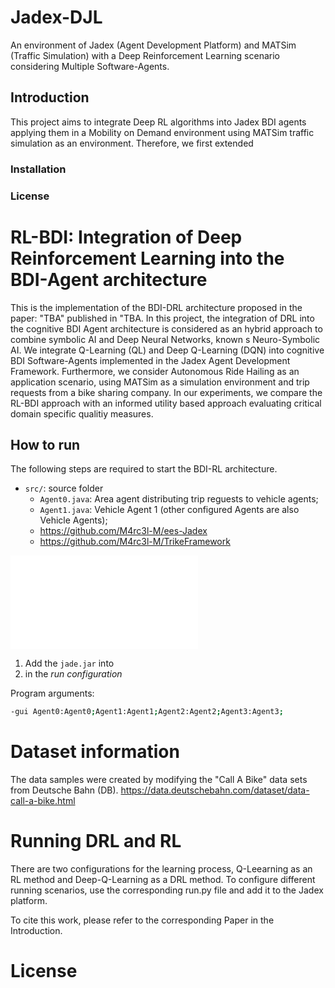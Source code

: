 # Jadex-DJL
An environment of Jadex (Agent Development Platform) and MATSim (Traffic Simulation) with a Deep Reinforcement Learning scenario considering Multiple Software-Agents.


## Introduction 

This project aims to integrate Deep RL algorithms into Jadex BDI agents applying them in a Mobility on Demand environment using MATSim traffic simulation as an environment. Therefore, we first extended 

### Installation

### License

# RL-BDI: Integration of Deep Reinforcement Learning into the BDI-Agent architecture
This is the implementation of the BDI-DRL architecture proposed in the paper: "TBA" published in "TBA. In this project, the integration of DRL into the cognitive BDI Agent architecture is considered as an hybrid approach to combine symbolic AI and Deep Neural Networks, known s Neuro-Symbolic AI. We integrate Q-Learning (QL) and Deep Q-Learning (DQN) into cognitive BDI Software-Agents implemented in the Jadex Agent Development Framework. Furthermore, we consider Autonomous Ride Hailing as an application scenario, using MATSim as a simulation environment and trip requests from a bike sharing company. In our experiments, we compare the RL-BDI approach with an informed utility based approach evaluating critical domain specific qualitiy measures.


## How to run

The following steps are required to start the BDI-RL architecture.




- `src/`: source folder 
  - `Agent0.java`: Area agent distributing trip reguests to vehicle agents;
  - `Agent1.java`: Vehicle Agent 1 (other configured Agents are also Vehicle Agents);
  - https://github.com/M4rc3l-M/ees-Jadex
  - https://github.com/M4rc3l-M/TrikeFramework

![BDI architecture](TrikeAgent_abstract.pdf)



1. Add the `jade.jar` into 
2.  in the *run configuration*

Program arguments:
```bash
-gui Agent0:Agent0;Agent1:Agent1;Agent2:Agent2;Agent3:Agent3;
```


# Dataset information

The data samples were created by modifying the "Call A Bike" data sets from Deutsche Bahn (DB).
https://data.deutschebahn.com/dataset/data-call-a-bike.html 


# Running DRL and RL 

There are two configurations for the learning process, Q-Leearning as an RL method and Deep-Q-Learning as a DRL method. 
To configure different running scenarios, use the corresponding run.py file and add it to the Jadex platform.



To cite this work, please refer to the corresponding Paper in the Introduction.

# License
